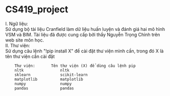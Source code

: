 # CS419_project
I. Ngữ liệu:  
	Sử dụng bộ tài liệu Cranfield làm dữ liệu huấn luyện và đánh giá hai mô hình VSM và BIM. Tài liệu đã được cung cấp bởi thầy Nguyễn Trọng Chỉnh trên web site môn học.  
II. Thư viện:  
	Sử dụng câu lệnh "!pip install X" để cài đặt thư viện mình cần, trong đó X là tên thư viện cần cài đặt  

		Thư viện:		Tên thư viện (X) để dùng câu lệnh pip  
		nltk				nltk  
		sklearn				scikit-learn  
		matplotlib			matplotlib  
		numpy				numpy  
		pandas				pandas  
        
